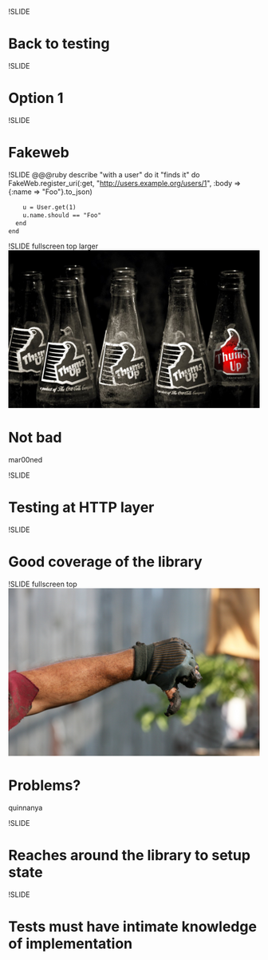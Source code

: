 !SLIDE
# Back to testing

!SLIDE
# Option 1

!SLIDE
# Fakeweb

!SLIDE
    @@@ruby
    describe "with a user" do
      it "finds it" do
        FakeWeb.register_uri(:get, 
         "http://users.example.org/users/1",
         :body => {:name => "Foo"}.to_json)

        u = User.get(1)
        u.name.should == "Foo"
      end
    end

!SLIDE fullscreen top larger
![](thumbs_up.jpg)
# Not bad
<span class="flickr caption">mar00ned</span>

!SLIDE
# Testing at HTTP layer

!SLIDE
# Good coverage of the library

!SLIDE fullscreen top
![](thumbs_down.jpg)
# Problems?
<span class="flickr caption">quinnanya</span>

!SLIDE
# Reaches around the library to setup state

!SLIDE
# Tests must have intimate knowledge of implementation

